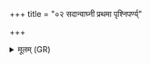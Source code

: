 +++
title = "०२ सदान्वाघ्नी प्रथमा पृश्निपर्ण्य्"

+++
<details><summary>मूलम् (GR)</summary>

सदान्वाघ्नी प्रथमा  
पृश्निपर्ण्य् अजायत ।  
तया कण्वस्याहं शिरश्  
छिनद्मि शकुनेर् इव ॥
</details>